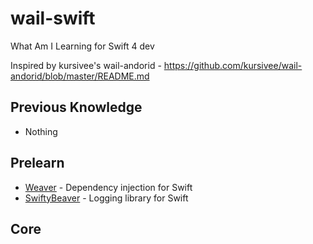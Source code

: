 # wail-swift
What Am I Learning for Swift 4 dev

Inspired by kursivee's wail-andorid - https://github.com/kursivee/wail-andorid/blob/master/README.md

## Previous Knowledge
* Nothing

## Prelearn
* [Weaver](https://github.com/scribd/Weaver) - Dependency injection for Swift
* [SwiftyBeaver](https://github.com/SwiftyBeaver/SwiftyBeaver) - Logging library for Swift

## Core
